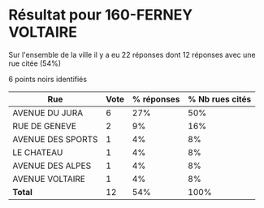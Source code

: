 # Résultat pour 160-FERNEY VOLTAIRE

Sur l'ensemble de la ville il y a eu 22 réponses dont 12 réponses avec une rue citée (54%)

6 points noirs identifiés

| Rue | Vote | % réponses | % Nb rues cités|
|-----|------|------------|----------------|
| AVENUE DU JURA | 6 | 27% | 50%|
| RUE DE GENEVE | 2 | 9% | 16%|
| AVENUE DES SPORTS | 1 | 4% | 8%|
| LE CHATEAU | 1 | 4% | 8%|
| AVENUE DES ALPES | 1 | 4% | 8%|
| AVENUE VOLTAIRE | 1 | 4% | 8%|
| **Total** | 12 | 54% | 100%|
